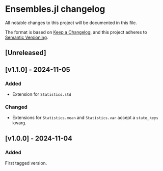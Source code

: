 # Ensembles.jl changelog

All notable changes to this project will be documented in this file.

The format is based on [Keep a Changelog](https://keepachangelog.com/en/1.0.0/),
and this project adheres to [Semantic Versioning](https://semver.org/spec/v2.0.0.html).

## [Unreleased]

## [v1.1.0] - 2024-11-05

### Added

- Extension for `Statistics.std`

### Changed

- Extensions for `Statistics.mean` and `Statistics.var` accept a `state_keys` kwarg.

## [v1.0.0] - 2024-11-04

### Added

First tagged version.
